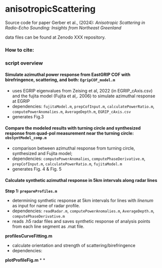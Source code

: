 # anisotropicScattering

Source code for paper Gerber et al., (2024): *Anisotropic Scattering in Radio-Echo Sounding: Insights from Northeast Greenland*

data files can be found at Zenodo XXX repository. 

### How to cite:


### script overview

#### Simulate azimuthal power response from EastGRIP COF with birefringence, scattering, and both: `EgripCOF_model.m`
* uses EGRIP eigenvalues from Zeising et al, 2022 (in EGRIP_cAxis.csv) and the fujita model (Fujita et al,. 2006) to simulate azimuthal response at EGRIP
* dependencies: `fujitaModel.m`, `prepCofInput.m`, `calculatePowerRatio.m`, `computePowerAnomalies.m`, `AverageDepth.m`, `EGRIP_cAxis.csv`
* generates Fig.3

#### Compare the modeled results with turning circle and synthesized response from quad-pol measurement near the turning circle: `obsSyntModel_comp.m` 
* comparison between azimuthal response from turning circle, synthesized and Fujita model; 
* dependencies: `computePowerAnomalies`, `computePhaseDerivative.m`, `prepCofInput.m`, `calculatePowerRatio.m`, `fujitaModel.m`
* generates Fig. 4 & Fig. 5

#### Calculate synthetic azimuthal response in 5km intervals along radar lines 
**Step 1: `prepareProfiles.m`**
* determining synthetic response at 5km intervals for lines with *linenum* as input for name of radar profile.
* dependencies: `readRadar.m`, `computePowerAnomalies.m`, `AverageDepth.m`, `computePhaseDerivative.m`
* reads .h5 radar files and saves synthetic response of analysis points from each line segment as .mat file.

**profilesCurveFitting.m**
* calculate orientation and strength of scattering/birefringence
* dependencies:

**plotProfileFig.m**
* 
* 

